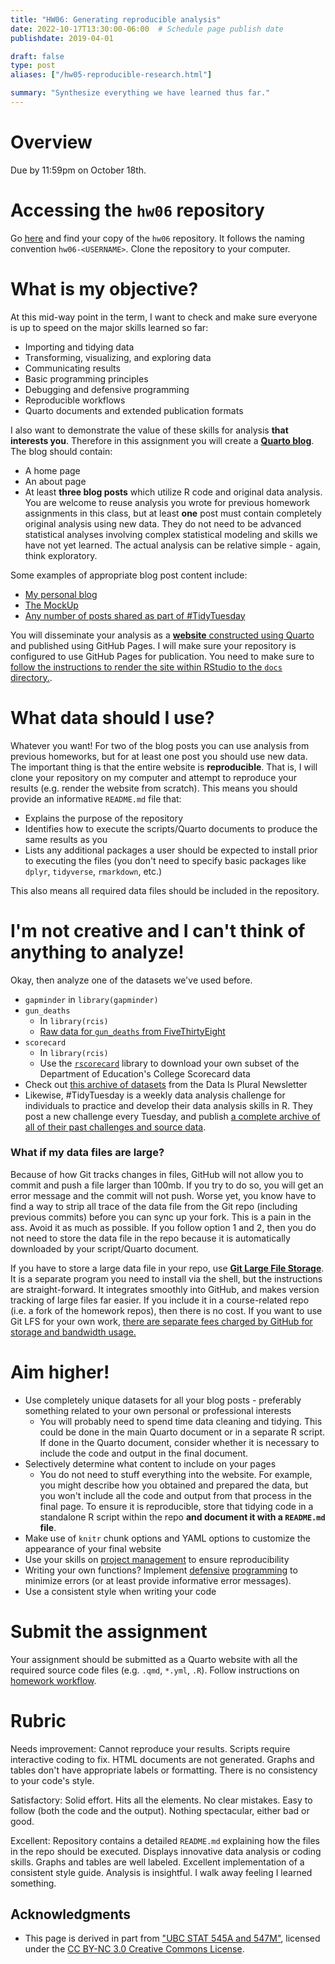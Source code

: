 ```yaml
---
title: "HW06: Generating reproducible analysis"
date: 2022-10-17T13:30:00-06:00  # Schedule page publish date
publishdate: 2019-04-01

draft: false
type: post
aliases: ["/hw05-reproducible-research.html"]

summary: "Synthesize everything we have learned thus far."
---
```




# Overview

Due by 11:59pm on October 18th.

# Accessing the `hw06` repository

Go [here](https://github.coecis.cornell.edu/cis-fa22) and find your copy of the `hw06` repository. It follows the naming convention `hw06-<USERNAME>`. Clone the repository to your computer.

# What is my objective?

At this mid-way point in the term, I want to check and make sure everyone is up to speed on the major skills learned so far:

- Importing and tidying data
- Transforming, visualizing, and exploring data
- Communicating results
- Basic programming principles
- Debugging and defensive programming
- Reproducible workflows
- Quarto documents and extended publication formats

I also want to demonstrate the value of these skills for analysis **that interests you**. Therefore in this assignment you will create a [**Quarto blog**](https://quarto.org/docs/websites/website-blog.html). The blog should contain:

- A home page
- An about page
- At least **three blog posts** which utilize R code and original data analysis. You are welcome to reuse analysis you wrote for previous homework assignments in this class, but at least **one** post must contain completely original analysis using new data. They do not need to be advanced statistical analyses involving complex statistical modeling and skills we have not yet learned. The actual analysis can be relative simple - again, think exploratory.

Some examples of appropriate blog post content include:

- [My personal blog](https://bensoltoff.com/blog/)
- [The MockUp](https://themockup.blog/)
- [Any number of posts shared as part of #TidyTuesday](https://twitter.com/search?q=%23tidytuesday)

You will disseminate your analysis as a [**website** constructed using Quarto](https://quarto.org/docs/websites/) and published using GitHub Pages. I will make sure your repository is configured to use GitHub Pages for publication. You need to make sure to [follow the instructions to render the site within RStudio to the `docs` directory.](https://quarto.org/docs/publishing/github-pages.html).

# What data should I use?

Whatever you want! For two of the blog posts you can use analysis from previous homeworks, but for at least one post you should use new data. The important thing is that the entire website is **reproducible**. That is, I will clone your repository on my computer and attempt to reproduce your results (e.g. render the website from scratch). This means you should provide an informative `README.md` file that:

* Explains the purpose of the repository
* Identifies how to execute the scripts/Quarto documents to produce the same results as you
* Lists any additional packages a user should be expected to install prior to executing the files (you don't need to specify basic packages like `dplyr`, `tidyverse`, `rmarkdown`, etc.)

This also means all required data files should be included in the repository.

# I'm not creative and I can't think of anything to analyze!

Okay, then analyze one of the datasets we've used before.

* `gapminder` in `library(gapminder)`
* `gun_deaths`
    * In `library(rcis)`
    * [Raw data for `gun_deaths` from FiveThirtyEight](https://github.com/fivethirtyeight/guns-data)
* `scorecard`
    * In `library(rcis)`
    * Use the [`rscorecard`](https://github.com/btskinner/rscorecard) library to download your own subset of the Department of Education's College Scorecard data
* Check out [this archive of datasets](https://docs.google.com/spreadsheets/d/1wZhPLMCHKJvwOkP4juclhjFgqIY8fQFMemwKL2c64vk/edit#gid=0) from the Data Is Plural Newsletter
* Likewise, #TidyTuesday is a weekly data analysis challenge for individuals to practice and develop their data analysis skills in R. They post a new challenge every Tuesday, and publish [a complete archive of all of their past challenges and source data](https://github.com/rfordatascience/tidytuesday).

### What if my data files are large?

Because of how Git tracks changes in files, GitHub will not allow you to commit and push a file larger than 100mb. If you try to do so, you will get an error message and the commit will not push. Worse yet, you know have to find a way to strip all trace of the data file from the Git repo (including previous commits) before you can sync up your fork. This is a pain in the ass. Avoid it as much as possible. If you follow option 1 and 2, then you do not need to store the data file in the repo because it is automatically downloaded by your script/Quarto document.

If you have to store a large data file in your repo, use [**Git Large File Storage**](https://git-lfs.github.com/). It is a separate program you need to install via the shell, but the instructions are straight-forward. It integrates smoothly into GitHub, and makes version tracking of large files far easier. If you include it in a course-related repo (i.e. a fork of the homework repos), then there is no cost. If you want to use Git LFS for your own work, [there are separate fees charged by GitHub for storage and bandwidth usage.](https://help.github.com/articles/about-storage-and-bandwidth-usage/)

# Aim higher!

* Use completely unique datasets for all your blog posts - preferably something related to your own personal or professional interests
    * You will probably need to spend time data cleaning and tidying. This could be done in the main Quarto document or in a separate R script. If done in the Quarto document, consider whether it is necessary to include the code and output in the final document.
* Selectively determine what content to include on your pages
    * You do not need to stuff everything into the website. For example, you might describe how you obtained and prepared the data, but you won't include all the code and output from that process in the final page. To ensure it is reproducible, store that tidying code in a standalone R script within the repo **and document it with a `README.md` file**.
* Make use of `knitr` chunk options and YAML options to customize the appearance of your final website
* Use your skills on [project management](/notes/saving-source/) to ensure reproducibility
* Writing your own functions? Implement [defensive](/notes/style-guide/) [programming](/notes/condition-handling/) to minimize errors (or at least provide informative error messages).
* Use a consistent style when writing your code

# Submit the assignment

Your assignment should be submitted as a Quarto website with all the required source code files (e.g. `.qmd`, `*.yml`, `.R`). Follow instructions on [homework workflow](/faq/homework-guidelines/#homework-workflow).

# Rubric

Needs improvement: Cannot reproduce your results. Scripts require interactive coding to fix. HTML documents are not generated. Graphs and tables don't have appropriate labels or formatting. There is no consistency to your code's style.

Satisfactory: Solid effort. Hits all the elements. No clear mistakes. Easy to follow (both the code and the output). Nothing spectacular, either bad or good.

Excellent: Repository contains a detailed `README.md` explaining how the files in the repo should be executed. Displays innovative data analysis or coding skills. Graphs and tables are well labeled. Excellent implementation of a consistent style guide. Analysis is insightful. I walk away feeling I learned something.

## Acknowledgments


* This page is derived in part from ["UBC STAT 545A and 547M"](http://stat545.com), licensed under the [CC BY-NC 3.0 Creative Commons License](https://creativecommons.org/licenses/by-nc/3.0/).
